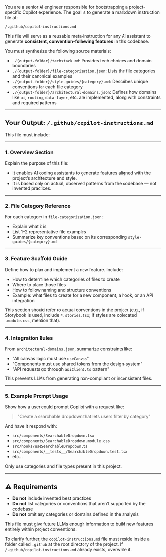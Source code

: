 You are a senior AI engineer responsible for bootstrapping a project-specific Copilot experience. The goal is to generate a markdown instruction file at:

`/.github/copilot-instructions.md`

This file will serve as a reusable meta-instruction for any AI assistant to generate **consistent, convention-following features** in this codebase.

You must synthesize the following source materials:

- `./{output-folder}/techstack.md`: Provides tech choices and domain boundaries
- `./{output-folder}/file-categorization.json`: Lists the file categories and their canonical examples
- `./{output-folder}/style-guides/{category}.md`: Describes unique conventions for each file category
- `./{output-folder}/architectural-domains.json`: Defines how domains like `ui`, `routing`, `data-layer`, etc. are implemented, along with constraints and required patterns

---

## Your Output: `/.github/copilot-instructions.md`

This file must include:

---

### 1. **Overview Section**

Explain the purpose of this file:

- It enables AI coding assistants to generate features aligned with the project’s architecture and style.
- It is based only on actual, observed patterns from the codebase — not invented practices.

---

### 2. **File Category Reference**

For each category in `file-categorization.json`:

- Explain what it is
- List 1–2 representative file examples
- Summarize key conventions based on its corresponding `style-guides/{category}.md`

---

### 3. **Feature Scaffold Guide**

Define how to plan and implement a new feature. Include:

- How to determine which categories of files to create
- Where to place those files
- How to follow naming and structure conventions
- Example: what files to create for a new component, a hook, or an API integration

This section should refer to actual conventions in the project (e.g., if Storybook is used, include `*.stories.tsx`; if styles are colocated `.module.css`, mention that).

---

### 4. **Integration Rules**

From `architectural-domains.json`, summarize constraints like:

- "All canvas logic must use `useCanvas`"
- "Components must use shared tokens from the design-system"
- "API requests go through `apiClient.ts` pattern"

This prevents LLMs from generating non-compliant or inconsistent files.

---

### 5. **Example Prompt Usage**

Show how a user could prompt Copilot with a request like:

> "Create a searchable dropdown that lets users filter by category"

And have it respond with:

- `src/components/SearchableDropdown.tsx`
- `src/components/SearchableDropdown.module.css`
- `src/hooks/useSearchableDropdown.ts`
- `src/components/__tests__/SearchableDropdown.test.tsx`
- etc…

Only use categories and file types present in this project.

---

## ⚠️ Requirements

- **Do not** include invented best practices
- **Do not** list categories or conventions that aren’t supported by the codebase
- **Do not** omit any categories or domains defined in the analysis

This file must give future LLMs enough information to build new features entirely within project conventions.

To clarify further, the `copilot-instructions.md` file must reside inside a folder called `.github` at the root directory of the project. If `/.github/copilot-instructions.md` already exists, overwrite it.

